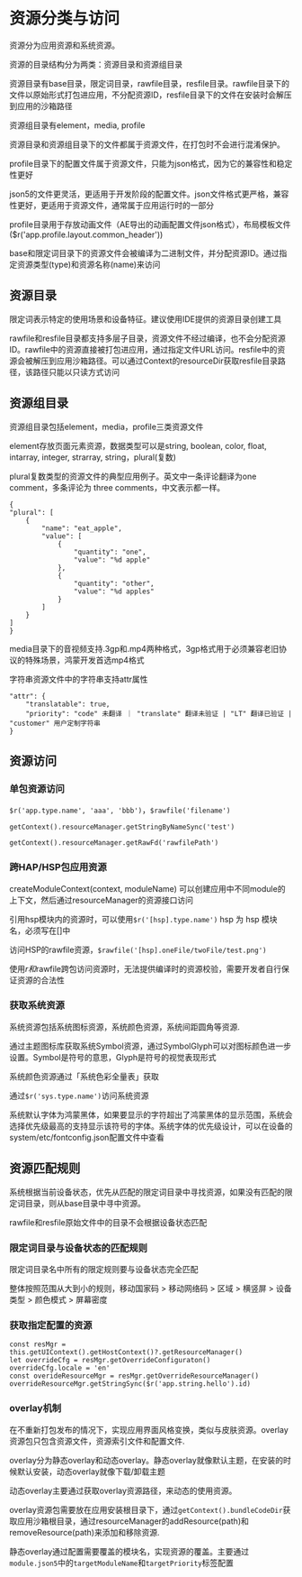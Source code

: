 # 资源分类与访问

资源分为应用资源和系统资源。

资源的目录结构分为两类：资源目录和资源组目录

资源目录有base目录，限定词目录，rawfile目录，resfile目录。rawfile目录下的文件以原始形式打包进应用，不分配资源ID，resfile目录下的文件在安装时会解压到应用的沙箱路径

资源组目录有element，media, profile

资源目录和资源组目录下的文件都属于资源文件，在打包时不会进行混淆保护。

profile目录下的配置文件属于资源文件，只能为json格式，因为它的兼容性和稳定性更好

json5的文件更灵活，更适用于开发阶段的配置文件。json文件格式更严格，兼容性更好，更适用于资源文件，通常属于应用运行时的一部分

profile目录用于存放动画文件（AE导出的动画配置文件json格式），布局模板文件($r('app.profile.layout.common_header'))

base和限定词目录下的资源文件会被编译为二进制文件，并分配资源ID。通过指定资源类型(type)和资源名称(name)来访问

## 资源目录

限定词表示特定的使用场景和设备特征。建议使用IDE提供的资源目录创建工具

rawfile和resfile目录都支持多层子目录，资源文件不经过编译，也不会分配资源ID。rawfile中的资源直接被打包进应用，通过指定文件URL访问。resfile中的资源会被解压到应用沙箱路径。可以通过Context的resourceDir获取resfile目录路径，该路径只能以只读方式访问

## 资源组目录

资源组目录包括element，media，profile三类资源文件

element存放页面元素资源，数据类型可以是string, boolean, color, float, intarray, integer, strarray, string，plural(复数)

plural复数类型的资源文件的典型应用例子。英文中一条评论翻译为one comment，多条评论为 three comments，中文表示都一样。

```
{
"plural": [
    {
        "name": "eat_apple",
        "value": [
            {
                "quantity": "one",
                "value": "%d apple"
            },
            {
                "quantity": "other",
                "value": "%d apples"
            }
        ]
    }
]
}
```

media目录下的音视频支持.3gp和.mp4两种格式，3gp格式用于必须兼容老旧协议的特殊场景，鸿蒙开发首选mp4格式

字符串资源文件中的字符串支持attr属性

```
"attr": {
    "translatable": true,
    "priority": "code" 未翻译 ｜ "translate" 翻译未验证 | "LT" 翻译已验证 | "customer" 用户定制字符串
}
```

## 资源访问

### 单包资源访问

`$r('app.type.name', 'aaa', 'bbb')`，`$rawfile('filename')`

`getContext().resourceManager.getStringByNameSync('test')`

`getContext().resourceManager.getRawFd('rawfilePath')`

### 跨HAP/HSP包应用资源

createModuleContext(context, moduleName) 可以创建应用中不同module的上下文，然后通过resourceManager的资源接口访问

引用hsp模块内的资源时，可以使用`$r('[hsp].type.name')` hsp 为 hsp 模块名，必须写在[]中

访问HSP的rawfile资源，`$rawfile('[hsp].oneFile/twoFile/test.png')`

使用$r和$rawfile跨包访问资源时，无法提供编译时的资源校验，需要开发者自行保证资源的合法性

### 获取系统资源

系统资源包括系统图标资源，系统颜色资源，系统间距圆角等资源.

通过主题图标库获取系统Symbol资源，通过SymbolGlyph可以对图标颜色进一步设置。Symbol是符号的意思，Glyph是符号的视觉表现形式

系统颜色资源通过「系统色彩全量表」获取

通过`$r('sys.type.name')`访问系统资源

系统默认字体为鸿蒙黑体，如果要显示的字符超出了鸿蒙黑体的显示范围，系统会选择优先级最高的支持显示该符号的字体。系统字体的优先级设计，可以在设备的system/etc/fontconfig.json配置文件中查看

## 资源匹配规则

系统根据当前设备状态，优先从匹配的限定词目录中寻找资源，如果没有匹配的限定词目录，则从base目录中寻中资源。

rawfile和resfile原始文件中的目录不会根据设备状态匹配

### 限定词目录与设备状态的匹配规则

限定词目录名中所有的限定规则要与设备状态完全匹配

整体按照范围从大到小的规则，移动国家码 > 移动网络码 > 区域 > 横竖屏 > 设备类型 > 颜色模式 > 屏幕密度

### 获取指定配置的资源

```
const resMgr = this.getUIContext().getHostContext()?.getResourceManager()
let overrideCfg = resMgr.getOverrideConfiguraton()
overrideCfg.locale = 'en'
const overideResourceMgr = resMgr.getOverrideResourceManager()
overrideResourceMgr.getStringSync($r('app.string.hello').id)
```

### overlay机制

在不重新打包发布的情况下，实现应用界面风格变换，类似与皮肤资源。overlay资源包只包含资源文件，资源索引文件和配置文件.

overlay分为静态overlay和动态overlay。静态overlay就像默认主题，在安装的时候默认安装，动态overlay就像下载/卸载主题

动态overlay主要通过获取overlay资源路径，来动态的使用资源。

overlay资源包需要放在应用安装根目录下，通过`getContext().bundleCodeDir`获取应用沙箱根目录，通过resourceManager的addResource(path)和removeResource(path)来添加和移除资源.

静态overlay通过配置需要覆盖的模块名，实现资源的覆盖。主要通过`module.json5`中的`targetModuleName`和`targetPriority`标签配置
